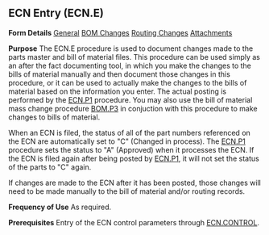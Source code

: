 ## ECN Entry (ECN.E)
<PageHeader />

**Form Details**
[General](../ECN-E-1/README.md)
[BOM Changes](../ECN-E-2/README.md)
[Routing Changes](../ECN-E-3/README.md)
[Attachments](../ECN-E-4/README.md)

**Purpose**
The ECN.E procedure is used to document changes made to the parts master and
bill of material files. This procedure can be used simply as an after the fact
documenting tool, in which you make the changes to the bills of material
manually and then document those changes in this procedure, or it can be used
to actually make the changes to the bills of material based on the information
you enter. The actual posting is performed by the [ECN.P1](../ECN-P1/README.md)
procedure. You may also use the bill of material mass change procedure
[BOM.P3](../BOM-P3/README.md) in conjuction with this procedure to make changes to
bills of material.

When an ECN is filed, the status of all of the part numbers referenced on the
ECN are automatically set to "C" (Changed in process). The
[ECN.P1](../ECN-P1/README.md) procedure sets the status to "A" (Approved) when it
processes the ECN. If the ECN is filed again after being posted by
[ECN.P1](../ECN-P1/README.md), it will not set the status of the parts to "C" again.

If changes are made to the ECN after it has been posted, those changes will
need to be made manually to the bill of material and/or routing records.

**Frequency of Use**
As required.

**Prerequisites**
Entry of the ECN control parameters through [ECN.CONTROL](../ECN-CONTROL/README.md).

<badge text= "Version 8.10.57 " vertical="middle" />

<PageFooter />
